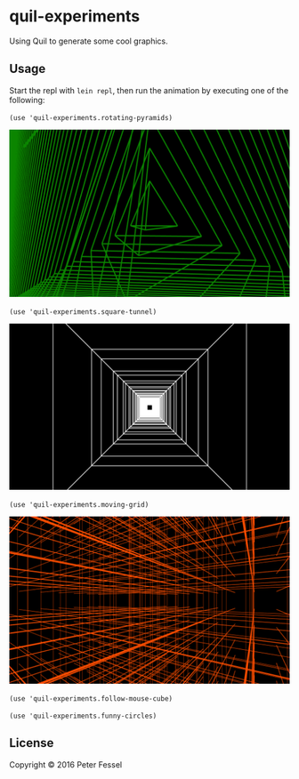 # quil-experiments

Using Quil to generate some cool graphics.

## Usage

Start the repl with `lein repl`, then run the animation by executing one of the following:

`(use 'quil-experiments.rotating-pyramids)`

![alt tag](https://raw.githubusercontent.com/lepetere/quil-experiments/master/example-pictures/rotating-pyramids.png)

`(use 'quil-experiments.square-tunnel)`

![alt tag](https://raw.githubusercontent.com/lepetere/quil-experiments/master/example-pictures/square-tunnel.png)

`(use 'quil-experiments.moving-grid)`

![alt tag](https://raw.githubusercontent.com/lepetere/quil-experiments/master/example-pictures/moving-grid.png)

`(use 'quil-experiments.follow-mouse-cube)`

`(use 'quil-experiments.funny-circles)`

## License

Copyright © 2016 Peter Fessel
